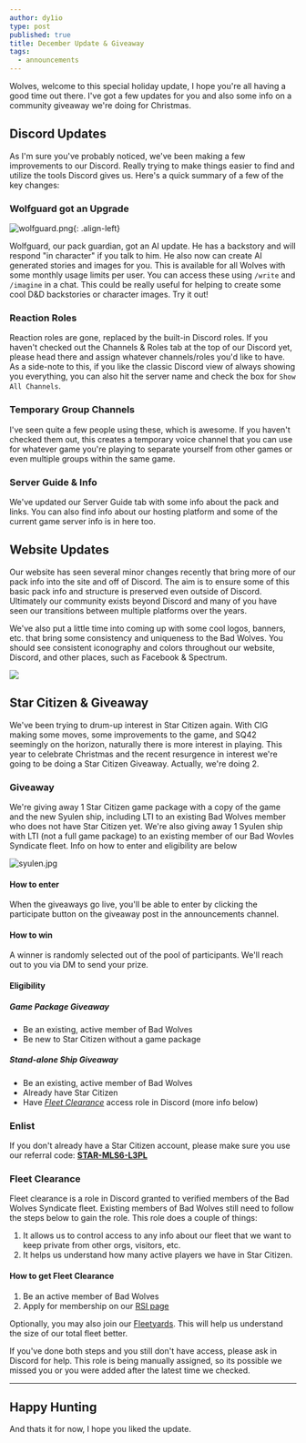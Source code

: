 ```yaml
---
author: dy1io
type: post
published: true
title: December Update & Giveaway
tags:
  - announcements
---
```


Wolves, welcome to this special holiday update, I hope you're all having a good time out there. I've got a few updates for you and also some info on a community giveaway we're doing for Christmas.

## Discord Updates

As I'm sure you've probably noticed, we've been making a few improvements to our Discord. Really trying to make things easier to find and utilize the tools Discord gives us. Here's a quick summary of a few of the key changes:

### Wolfguard got an Upgrade

![wolfguard.png]({{site.baseurl}}/assets/posts/wolfguard.png){: .align-left}

Wolfguard, our pack guardian, got an AI update. He has a backstory and will respond "in character" if you talk to him. He also now can create AI generated stories and images for you. This is available for all Wolves with some monthly usage limits per user. You can access these using `/write` and `/imagine` in a chat. This could be really useful for helping to create some cool D&D backstories or character images. Try it out!

### Reaction Roles

Reaction roles are gone, replaced by the built-in Discord roles. If you haven't checked out the Channels & Roles tab at the top of our Discord yet, please head there and assign whatever channels/roles you'd like to have. As a side-note to this, if you like the classic Discord view of always showing you everything, you can also hit the server name and check the box for `Show All Channels`.

### Temporary Group Channels

I've seen quite a few people using these, which is awesome. If you haven't checked them out, this creates a temporary voice channel that you can use for whatever game you're playing to separate yourself from other games or even multiple groups within the same game.

### Server Guide & Info

We've updated our Server Guide tab with some info about the pack and links. You can also find info about our hosting platform and some of the current game server info is in here too.

## Website Updates

Our website has seen several minor changes recently that bring more of our pack info into the site and off of Discord. The aim is to ensure some of this basic pack info and structure is preserved even outside of Discord. Ultimately our community exists beyond Discord and many of you have seen our transitions between multiple platforms over the years.

We've also put a little time into coming up with some cool logos, banners, etc. that bring some consistency and uniqueness to the Bad Wolves. You should see consistent iconography and colors throughout our website, Discord, and other places, such as Facebook & Spectrum.

![]({{site.baseurl}}/assets/images/banner.png)


## Star Citizen & Giveaway

We've been trying to drum-up interest in Star Citizen again. With CIG making some moves, some improvements to the game, and SQ42 seemingly on the horizon, naturally there is more interest in playing. This year to celebrate Christmas and the recent resurgence in interest we're going to be doing a Star Citizen Giveaway. Actually, we're doing 2.

### Giveaway

We're giving away 1 Star Citizen game package with a copy of the game and the new Syulen ship, including LTI to an existing Bad Wolves member who does not have Star Citizen yet. We're also giving away 1 Syulen ship with LTI (not a full game package) to an existing member of our Bad Wovles Syndicate fleet. Info on how to enter and eligibility are below

![syulen.jpg]({{site.baseurl}}/assets/posts/syulen.jpg)


#### How to enter

When the giveaways go live, you'll be able to enter by clicking the participate button on the giveaway post in the announcements channel.

#### How to win

A winner is randomly selected out of the pool of participants. We'll reach out to you via DM to send your prize.

#### Eligibility

##### Game Package Giveaway

- Be an existing, active member of Bad Wolves
- Be new to Star Citizen without a game package

##### Stand-alone Ship Giveaway

- Be an existing, active member of Bad Wolves
- Already have Star Citizen
- Have [_Fleet Clearance_](#fleet-clearance) access role in Discord (more info below)

### Enlist

If you don't already have a Star Citizen account, please make sure you use our referral code: [**STAR-MLS6-L3PL**](https://robertsspaceindustries.com/enlist?referral=STAR-MLS6-L3PL)

### Fleet Clearance

Fleet clearance is a role in Discord granted to verified members of the Bad Wolves Syndicate fleet. Existing members of Bad Wolves still need to follow the steps below to gain the role. This role does a couple of things:

1. It allows us to control access to any info about our fleet that we want to keep private from other orgs, visitors, etc.
2. It helps us understand how many active players we have in Star Citizen.

#### How to get Fleet Clearance

1. Be an active member of Bad Wolves
2. Apply for membership on our [RSI page](https://robertsspaceindustries.com/orgs/BADWOLVES)

Optionally, you may also join our [Fleetyards](https://fltyrd.net/fi/mHVrl4vKEA/). This will help us understand the size of our total fleet better.

If you've done both steps and you still don't have access, please ask in Discord for help. This role is being manually assigned, so its possible we missed you or you were added after the latest time we checked.

---

## Happy Hunting
And thats it for now, I hope you liked the update.
